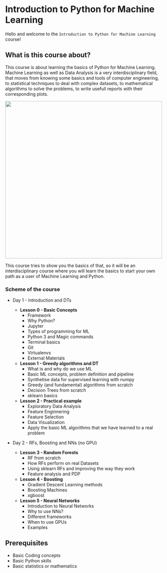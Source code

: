 # Introduction to Python for Machine Learning

Hello and welcome to the `Introduction to Python for Machine Learning` course!

## What is this course about?
This course is about learning the basics of Python for Machine Learning. 
Machine Learning as well as Data Analysis is a very interdisciplinary field, that moves from knowing some basics and tools of computer engineering, to statistical techniques to deal with complex datasets, to mathematical algorithms to solve the problems, to write usefull reports with their corresponding plots.

<img src="https://upload.wikimedia.org/wikipedia/commons/e/ee/Relationship_of_data%2C_information_and_intelligence.png" width="500"/>

This course tries to show you the basics of that, so it will be an interdisciplinary course where you will learn the basics to start your own path as a user of Machine Learning and Python.

### Scheme of the course
* Day 1 - Introduction and DTs
    * **Lesson 0 - Basic Concepts**
        - Framework
        - Why Python?
        - Jupyter
        - Types of programming for ML
        - Python 3 and Magic commands
        - Terminal basics
        - Git
        - Virtualenvs
        - External Materials
    * **Lesson 1 - Greedy algorithms and DT**
        - What is and why do we use ML
        - Basic ML concepts, problem definition and pipeline
        - Synthetise data for supervised learning with numpy
        - Greedy (and fundamental) algorithms from scratch
        - Decision Trees from scratch
        - sklearn basics
    * **Lesson 2 - Practical example**
        - Exploratory Data Analysis
        - Feature Enginnering
        - Feature Selection
        - Data Visualization
        - Apply the basic ML algorithms that we have learned to a real problem
        
* Day 2 - RFs, Boosting and NNs (no GPU)
    * **Lesson 3 - Random Forests**
        - RF from scratch
        - How RFs perform on real Datasets
        - Using sklearn RFs and improving the way they work
        - Feature analysis and PDP
    * **Lesson 4 - Boosting**
        - Gradient Descent Learning methods
        - Boosting Machines
        - xgboost
    * **Lesson 5 - Neural Networks**
        - Introduction to Neural Networks
        - Why to use NNs?
        - Different frameworks
        - When to use GPUs
        - Examples
        

## Prerequisites
* Basic Coding concepts
* Basic Python skills
* Basic statistics or mathematics
